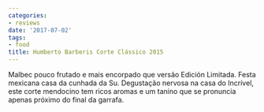 ```yaml
---
categories:
- reviews
date: '2017-07-02'
tags:
- food
title: Humberto Barberis Corte Clássico 2015
---
```


Malbec pouco frutado e mais encorpado que versão Edición Limitada. Festa mexicana casa da cunhada da Su. Degustação nervosa na casa do Incrível, este corte mendocino tem ricos aromas e um tanino que se pronuncia apenas próximo do final da garrafa.